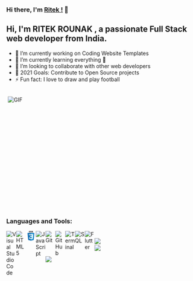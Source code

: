### Hi there, I'm [Ritek !](https://www.ritekrounak.ml/) 👋

## Hi, I'm RITEK ROUNAK , a passionate Full Stack web developer from India.

- 🔭 I’m currently working on Coding Website Templates
- 🌱 I’m currently learning everything 🤣
- 👯 I’m looking to collaborate with other web developers
- 🥅 2021 Goals: Contribute to Open Source projects
- ⚡ Fun fact: I love to draw and play football

<br />

<img align="right" alt="GIF" src="https://user-images.githubusercontent.com/64047505/104909166-7a3d8b00-59ad-11eb-815d-6cf978e7a980.gif" width="500" height="320" />

<br />

### Languages and Tools:

<img align="left" alt="Visual Studio Code" width="26px" src="https://user-images.githubusercontent.com/64047505/104909165-79a4f480-59ad-11eb-893e-c10a69bb66e0.png" />
<img align="left" alt="HTML5" width="26px" src="https://user-images.githubusercontent.com/64047505/104909156-7873c780-59ad-11eb-93f2-7d0d3694bc78.png" />
<img align="left" alt="CSS3" width="26px" src="https://raw.githubusercontent.com/github/explore/80688e429a7d4ef2fca1e82350fe8e3517d3494d/topics/css/css.png" />
<img align="left" alt="JavaScript" width="26px" src="https://user-images.githubusercontent.com/64047505/104909158-7873c780-59ad-11eb-9463-d0eb3be927f3.png" />
<img align="left" alt="Git" width="26px" src="https://user-images.githubusercontent.com/64047505/104909151-77429a80-59ad-11eb-9a6c-abbb4eeca7c3.png" />
<img align="left" alt="GitHub" width="26px" src="https://user-images.githubusercontent.com/64047505/104912573-72ccb080-59b2-11eb-9beb-0776e7b32353.png" />
<img align="left" alt="Terminal" width="26px" src="https://user-images.githubusercontent.com/64047505/104909161-79a4f480-59ad-11eb-9b10-5c827da6235e.png" />
<img align="left" alt="SQL" width="26px" src="https://user-images.githubusercontent.com/64047505/104909160-790c5e00-59ad-11eb-91e9-783a2312e6c1.png" />
<img align="left" alt="Flutter" width="26px" src="https://user-images.githubusercontent.com/64047505/104909147-76116d80-59ad-11eb-9383-b4bc95003290.png" />

<br />

<img align="center" src="https://github-readme-stats.vercel.app/api?username=RITEKROUNAK&layout=compact&theme=blue-green&hide_border=true&count_private=true" />
<br />
<img align="center" src="https://github-readme-stats.vercel.app/api/top-langs/?username=RITEKROUNAK&layout=compact&theme=blue-green&hide_border=true" />
<br/>

![](https://visitor-badge.glitch.me/badge?page_id=RITEKROUNAK.RITEKROUNAK)

